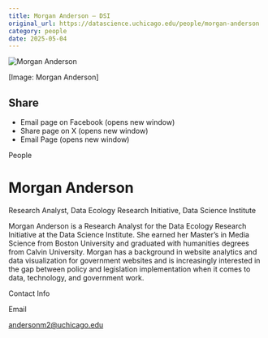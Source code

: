 ```yaml
---
title: Morgan Anderson – DSI
original_url: https://datascience.uchicago.edu/people/morgan-anderson
category: people
date: 2025-05-04
---
```


<!-- Table-like structure detected -->

![Morgan Anderson](https://datascience.uchicago.edu/wp-content/uploads/2025/04/1668404099204-300x300.jpg)

[Image: Morgan Anderson]

## Share

* Email page on Facebook (opens new window)
* Share page on X (opens new window)
* Email Page (opens new window)

<!-- Table-like structure detected -->

People

# Morgan Anderson

Research Analyst, Data Ecology Research Initiative, Data Science Institute

Morgan Anderson is a Research Analyst for the Data Ecology Research Initiative at the Data Science Institute. She earned her Master’s in Media Science from Boston University and graduated with humanities degrees from Calvin University. Morgan has a background in website analytics and data visualization for government websites and is increasingly interested in the gap between policy and legislation implementation when it comes to data, technology, and government work.

Contact Info

Email

[andersonm2@uchicago.edu](mailto:andersonm2@uchicago.edu)